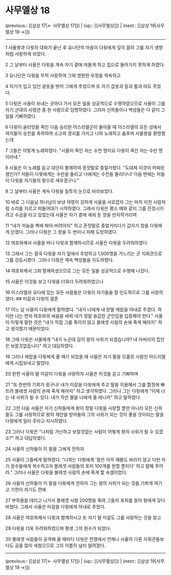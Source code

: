 # 사무엘상 18

(previous:: [[삼상 17|← 사무엘상 17]]) | (up:: [[사무엘상]]) | (next:: [[삼상 19|사무엘상 19 →]])

***




1 
사울왕과 다윗의 대화가 끝난 후 요나단의 마음이 다윗에게 깊이 끌려 그를 자기 생명처럼 사랑하게 되었다. 



2 
그 날부터 사울은 다윗을 계속 자기 곁에 머물게 하고 집으로 돌아가지 못하게 하였다. 



3 
요나단은 다윗을 무척 사랑하여 그와 영원한 우정을 약속하고 



4 
자기가 입고 있던 겉옷을 벗어 그에게 주었으며 또 자기 갑옷과 칼과 활과 띠도 주었다. 



5 
다윗은 사울이 보내는 곳마다 가서 모든 일을 성공적으로 수행하였으므로 사울이 그를 자기 군대의 사령관 중 한 사람으로 임명하였다. 그러자 신하들이나 백성들은 다 같이 그 일을 기뻐하였다. 



6 
다윗이 골리앗을 죽인 다음 승리한 이스라엘군이 돌아올 때 이스라엘의 모든 성에서 여자들이 승전을 축하하여 소고와 경쇠를 가지고 나와 노래하고 춤추며 사울왕을 환영했는데 



7 
그들은 이렇게 노래하였다. "사울이 죽인 자는 수천 명이요 다윗이 죽인 자는 수만 명이라네." 



8 
사울은 이 노래를 듣고 대단히 불쾌하여 혼잣말로 중얼거렸다. "도대체 이것이 어찌된 셈인가? 저들이 다윗에게는 수만을 돌리고 나에게는 수천을 돌리다니! 다음 번에는 저들이 다윗을 자기들의 왕으로 세우겠구나." 



9 
그 날부터 사울은 계속 다윗을 질투의 눈으로 바라보았다. 



10 
바로 그 다음날 하나님이 보낸 악령이 강하게 사울을 사로잡자 그는 마치 미친 사람처럼 소리를 지르고 떠들어대기 시작하였다. 그래서 다윗은 평소 때와 같이 그를 진정시키려고 수금을 타고 있었는데 사울은 자기 곁에 세워 둔 창을 만지작거리며 



11 
"내가 저놈을 벽에 박아 버려야지" 하고 혼잣말로 중얼거리다가 갑자기 창을 다윗에게 던졌다. 그러나 다윗은 그 창을 두 번이나 피해 도망하였다. 



12 
여호와께서 사울을 떠나 다윗과 함께하시므로 사울은 다윗을 두려워하였다. 



13 
그래서 그는 결국 다윗을 자기 앞에서 추방하고 1,000명을 거느리는 군 지휘관으로 그를 강등시켰다. 그러나 다윗은 계속 백성들을 지도하였다. 



14 
여호와께서 그와 함께하셨으므로 그는 모든 일을 성공적으로 수행해 나갔다. 



15 
사울은 이것을 보고 다윗을 더욱더 두려워하였으나 



16 
이스라엘과 유다에 있는 모든 사람들은 다윗이 자기들을 잘 인도하므로 그를 사랑하였다. ## 미갈과 다윗의 결혼 



17 
어느 날 사울이 다윗에게 말하였다. "내가 너에게 내 맏딸 메랍을 아내로 주겠다. 하지만 너는 먼저 여호와의 싸움을 싸워 네가 정말 용감한 군인임을 입증해야 한다." 사울이 이렇게 말한 것은 "내가 직접 그를 죽이지 않고 블레셋 사람의 손에 죽게 해야지" 하고 생각했기 때문이었다. 



18 
그때 다윗은 사울에게 "내가 누군데 감히 왕의 사위가 되겠습니까? 내 아버지의 집안은 보잘것없습니다" 하고 대답하였다. 



19 
그러나 메랍을 다윗에게 줄 때가 되었을 때 사울은 자기 딸을 므홀랏 사람인 아드리엘에게 시집보내고 말았다. 



20 
한편 사울의 딸 미갈이 다윗을 사랑하자 사울은 이것을 듣고 기뻐하며 



21 
"또 한번의 기회가 왔구나! 내가 미갈을 다윗에게 주고 딸을 이용해서 그를 함정에 빠뜨려 블레셋 사람의 손에 죽게 해야지" 하고 생각하였다. 그러나 그는 다윗에게 "이제 너는 내 사위가 될 수 있다. 내가 작은 딸을 너에게 줄 테니까" 하고 말하였다. 



22 
그런 다음 사울은 자기 신하들에게 왕이 정말 다윗을 사랑할 뿐만 아니라 모든 신하들도 그를 사랑하므로 왕의 제안을 받아들여 그의 사위가 되는 것이 좋을 것이라는 말을 다윗에게 일러 주라고 지시하였다. 



23 
그러나 다윗은 "나처럼 가난하고 보잘것없는 사람이 어떻게 왕의 사위가 될 수 있겠소?" 하고 대답하였다. 



24 
사울의 신하들이 이 말을 그에게 전하자 



25 
사울이 그들에게 말하였다. "너희는 다윗에게 '왕은 아무 예물도 바라지 않고 다만 자기 원수들에게 복수하고자 블레셋 사람들의 포피 100개를 원할 뿐이다' 하고 말해 주어라." 그러나 사울은 다윗을 블레셋 사람의 손에 죽게 할 속셈이었다. 



26 
사울의 신하들이 이 말을 다윗에게 전하자 그는 왕의 사위가 되는 것을 기쁘게 여기고 기한이 차기도 전에 



27 
부하들을 데리고 나가서 블레셋 사람 200명을 죽여 그들의 포피를 잘라 왕에게 갖다 바쳤다. 그래서 사울은 미갈을 다윗에게 아내로 주었다. 



28 
사울은 여호와께서 다윗과 함께하시고 또 자기 딸 미갈도 그를 사랑하는 것을 알고 



29 
다윗을 더욱 두려워하였으며 평생 그의 원수가 되었다. 



30 
블레셋 사람들이 공격해 올 때마다 다윗은 전쟁에서 언제나 사울의 다른 지휘관들보다도 공을 많이 세웠으므로 그의 이름이 널리 알려졌다.

***

(previous:: [[삼상 17|← 사무엘상 17]]) | (up:: [[사무엘상]]) | (next:: [[삼상 19|사무엘상 19 →]])
